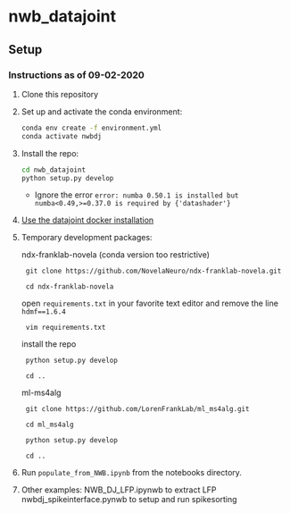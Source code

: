 
# nwb_datajoint

## Setup 
### Instructions as of 09-02-2020

1. Clone this repository
2. Set up and activate the conda environment: 
   ```bash
   conda env create -f environment.yml
   conda activate nwbdj
   ```
3. Install the repo: 
   ```bash
   cd nwb_datajoint
   python setup.py develop
   ```
   - Ignore the error `error: numba 0.50.1 is installed but numba<0.49,>=0.37.0 is required by {'datashader'}`
   
4. [Use the datajoint docker installation](https://tutorials.datajoint.io/setting-up/local-database.html)

5. Temporary development packages:

    ndx-franklab-novela (conda version too restrictive)
    
        git clone https://github.com/NovelaNeuro/ndx-franklab-novela.git
	
        cd ndx-franklab-novela
	
    open `requirements.txt` in your favorite text editor and remove the line `hdmf==1.6.4`
    
        vim requirements.txt
	
    install the repo
	
        python setup.py develop
	
        cd ..

    ml-ms4alg

        git clone https://github.com/LorenFrankLab/ml_ms4alg.git
	
        cd ml_ms4alg
	
        python setup.py develop
	
        cd ..
			
6. Run `populate_from_NWB.ipynb` from the notebooks directory.
7. Other examples: 
	NWB_DJ_LFP.ipynwb to extract LFP 
	nwbdj_spikeinterface.pynwb to setup and run spikesorting

